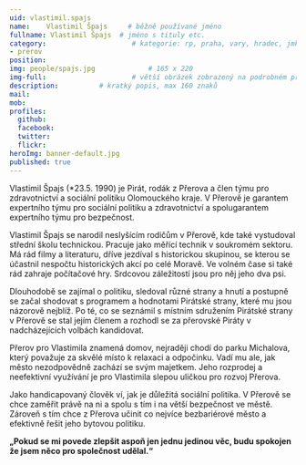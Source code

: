 ```yaml
---
uid: vlastimil.spajs
name:    Vlastimil Špajs     # běžně používané jméno
fullname: Vlastimil Špajs  # jméno s tituly etc.
category:                     # kategorie: rp, praha, vary, hradec, jmk, senat
- prerov
position: 
img: people/spajs.jpg             # 165 x 220
img-full:                     # větší obrázek zobrazený na podrobném profilu
description:          # kratký popis, max 160 znaků
mail: 
mob: 
profiles:
  github:
  facebook: 
  twitter:         
  flickr: 
heroImg: banner-default.jpg
published: true
---
```

Vlastimil Špajs (*23.5. 1990) je Pirát, rodák z Přerova a člen týmu pro zdravotnictví a sociální politiku Olomouckého kraje. V Přerově je garantem expertního týmu pro sociální politiku a zdravotnictví a spolugarantem expertního týmu pro bezpečnost. 

Vlastimil Špajs se narodil neslyšícím rodičům v Přerově, kde také vystudoval střední školu technickou. Pracuje jako měřící technik v soukromém sektoru. Má rád filmy a literaturu, dříve jezdíval s historickou skupinou, se kterou se účastnil nespočtu historických akcí po celé Moravě. Ve volném čase si také rád zahraje počítačové hry. Srdcovou záležitostí jsou 
pro něj jeho dva psi. 

Dlouhodobě se zajímal o politiku, sledoval různé strany a hnutí a postupně se začal shodovat s programem a hodnotami Pirátské strany, které mu jsou názorově nejblíž. 
Po té, co se seznámil s místním sdružením Pirátské strany v Přerově se stal jejím členem a rozhodl se za přerovské Piráty v nadcházejících volbách kandidovat.  

Přerov pro Vlastimila znamená domov, nejraději chodí do parku Michalova, který považuje za skvělé místo k relaxaci a odpočinku. Vadí mu ale, jak město nezodpovědně zachází se svým majetkem. Jeho rozprodej a neefektivní využívání je pro Vlastimila slepou uličkou pro rozvoj Přerova. 

Jako handicapovaný člověk ví, jak je důležitá sociální politika. V Přerově se chce zaměřit právě na ni a spolu s tím i na větší bezpečnost ve městě. Zároveň s tím chce z Přerova učinit co nejvíce bezbariérové město a efektivně řešit jeho bytovou politiku. 

**„Pokud se mi povede zlepšit aspoň jen jednu jedinou věc, budu spokojen že jsem něco pro společnost udělal.“**

